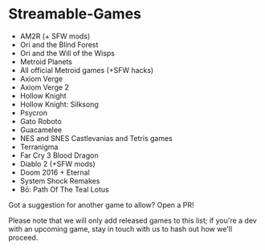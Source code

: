 # Streamable-Games
- AM2R (+ SFW mods)
- Ori and the Blind Forest
- Ori and the Will of the Wisps
- Metroid Planets
- All official Metroid games (+SFW hacks)
- Axiom Verge
- Axiom Verge 2
- Hollow Knight
- Hollow Knight: Silksong
- Psycron
- Gato Roboto
- Guacamelee
- NES and SNES Castlevanias and Tetris games
- Terranigma
- Far Cry 3 Blood Dragon
- Diablo 2 (+SFW mods)
- Doom 2016 + Eternal
- System Shock Remakes
- Bō: Path Of The Teal Lotus

Got a suggestion for another game to allow? Open a PR!

Please note that we will only add released games to this list; if you're a dev with an upcoming game, stay in touch with us to hash out how we'll proceed.
